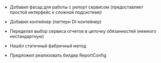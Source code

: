 - Добавил фасад для работы с репорт сервисом (предоставляет простой интерфейс к сложной подсистеме)
- Добавил контейнер (паттерн DI-контейнер)
- Переделал выбор сервиса отчетов в цепочку обязанностей (немного нестандартную)

- Нашёл статичный фабричный метод
- Предложил реализовать билдер ReportConfig